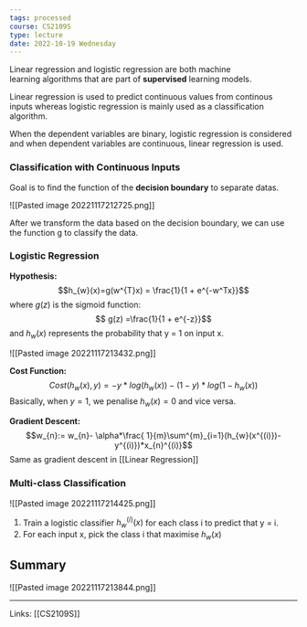 ```yaml
---
tags: processed
course: CS2109S
type: lecture
date: 2022-10-19 Wednesday
---
```



Linear regression and logistic regression are both machine learning algorithms that are part of **supervised** learning models.

Linear regression is used to predict continuous values from continous inputs whereas logistic regression is mainly used as a classification algorithm. 

When the dependent variables are binary, logistic regression is considered and when dependent variables are continuous, linear regression is used.


### Classification with Continuous Inputs

Goal is to find the function of the **decision boundary** to separate datas.

![[Pasted image 20221117212725.png]]

After we transform the data based on the decision boundary, we can use the function g to classify the data.

### Logistic Regression

**Hypothesis:**$$h_{w}(x)=g(w^{T}x) = \frac{1}{1 + e^{-w^Tx}}$$
where $g(z)$ is the sigmoid function: $$ g(z) =\frac{1}{1 + e^{-z}}$$
and $h_{w}(x)$ represents the probability that y = 1 on input x.

![[Pasted image 20221117213432.png]]

**Cost Function:**$$Cost(h_{w}(x), y) = -y*log(h_{w}(x)) - (1 - y)*log(1 -h_{w}(x))$$
Basically, when $y = 1$, we penalise $h_w(x) = 0$ and vice versa.

**Gradient Descent:** $$w_{n}:= w_{n}- \alpha*\frac{ 1}{m}\sum^{m}_{i=1}(h_{w}(x^{(i)})- y^{(i)})*x_{n}^{(i)}$$
Same as gradient descent in [[Linear Regression]]

### Multi-class Classification
![[Pasted image 20221117214425.png]]

1. Train a logistic classifier $h_{w}^{(i)}(x)$ for each class i to predict that y = i.
2. For each input x, pick the class i that maximise $h_w(x)$

## Summary

![[Pasted image 20221117213844.png]]


---
Links: [[CS2109S]]
